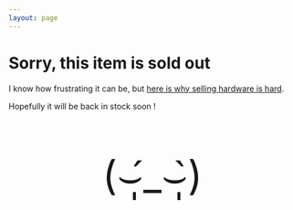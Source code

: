 ```yaml
---
layout: page
---
```

# Sorry, this item is sold out

I know how frustrating it can be, but [here is why selling hardware is hard](/news/2021/10/28/on-tindie/).

Hopefully it will be back in stock soon !

<p style="font-size:5em; text-align:center">(⌣̩̩́_⌣̩̩̀)</p>